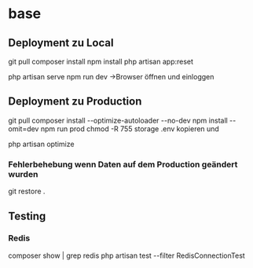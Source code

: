 # base

## Deployment zu Local

git pull
composer install
npm install
php artisan app:reset

php artisan serve
npm run dev
->Browser öffnen und einloggen

## Deployment zu Production

git pull
composer install --optimize-autoloader --no-dev
npm install --omit=dev
npm run prod
chmod -R 755 storage
.env kopieren und

php artisan optimize

### Fehlerbehebung wenn Daten auf dem Production geändert wurden

git restore .

## Testing

### Redis

composer show | grep redis
php artisan test --filter RedisConnectionTest
